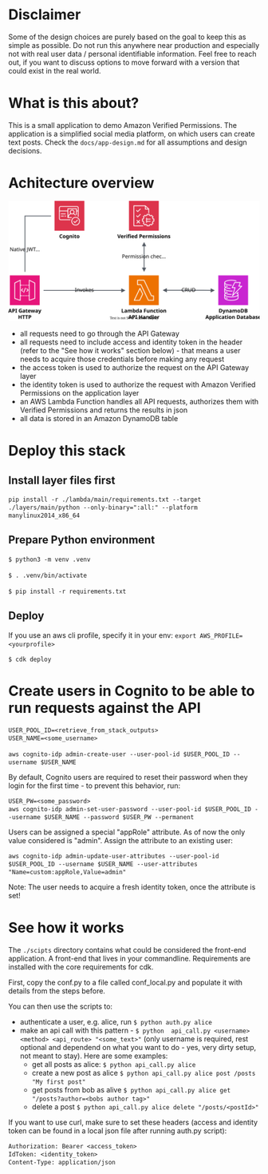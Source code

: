 # Disclaimer
Some of the design choices are purely based on the goal to keep this as simple as possible. Do not run this anywhere near production and especially not with real user data / personal identifiable information. Feel free to reach out, if you want to discuss options to move forward with a version that could exist in the real world.

# What is this about?
This is a small application to demo Amazon Verified Permissions. The application is a simplified social media platform, on which users can create text posts. Check the `docs/app-design.md` for all assumptions and design decisions.

# Achitecture overview
![Architecture diagram](docs/architecture.svg)
* all requests need to go through the API Gateway
* all requests need to include access and identity token in the header (refer to the "See how it works" section below) - that means a user needs to acquire those credentials before making any request
 * the access token is used to authorize the request on the API Gateway layer
 * the identity token is used to authorize the request with Amazon Verified Permissions on the application layer
* an AWS Lambda Function handles all API requests, authorizes them with Verified Permissions and returns the results in json
* all data is stored in an Amazon DynamoDB table

# Deploy this stack

## Install layer files first
```
pip install -r ./lambda/main/requirements.txt --target ./layers/main/python --only-binary=":all:" --platform manylinux2014_x86_64
```
## Prepare Python environment
```
$ python3 -m venv .venv

$ . .venv/bin/activate

$ pip install -r requirements.txt
```

## Deploy
If you use an aws cli profile, specify it in your env: `export AWS_PROFILE=<yourprofile>`
```
$ cdk deploy
```

# Create users in Cognito to be able to run requests against the API

```
USER_POOL_ID=<retrieve_from_stack_outputs>
USER_NAME=<some_username>

aws cognito-idp admin-create-user --user-pool-id $USER_POOL_ID --username $USER_NAME
```
By default, Cognito users are required to reset their password when they login for the first time - to prevent this behavior, run:

```
USER_PW=<some_password>
aws cognito-idp admin-set-user-password --user-pool-id $USER_POOL_ID --username $USER_NAME --password $USER_PW --permanent
```
Users can be assigned a special "appRole" attribute. As of now the only value considered is "admin". Assign the attribute to an existing user:

```
aws cognito-idp admin-update-user-attributes --user-pool-id $USER_POOL_ID --username $USER_NAME --user-attributes "Name=custom:appRole,Value=admin"
```
Note: The user needs to acquire a fresh identity token, once the attribute is set!

# See how it works
The `./scipts` directory contains what could be considered the front-end application. A front-end that lives in your commandline. Requirements are installed with the core requirements for cdk. 

First, copy the conf.py to a file called conf_local.py and populate it with details from the steps before. 

You can then use the scripts to:
* authenticate a user, e.g. alice, run `$ python auth.py alice`
* make an api call with this pattern - `$ python  api_call.py <username> <method> <api_route> "<some_text>"` (only username is required, rest optional and dependend on what you want to do - yes, very dirty setup, not meant to stay). Here are some examples:
	* get all posts as alice: `$ python api_call.py alice`
	* create a new post as alice `$ python api_call.py alice post /posts "My first post"`
	* get posts from bob as alive `$ python api_call.py alice get "/posts?author=<bobs author tag>"`
	* delete a post `$ python api_call.py alice delete "/posts/<postId>"`

If you want to use curl, make sure to set these headers (access and identity token can be found in a local json file after running auth.py script):
```
Authorization: Bearer <access_token>
IdToken: <identity_token>
Content-Type: application/json
```

